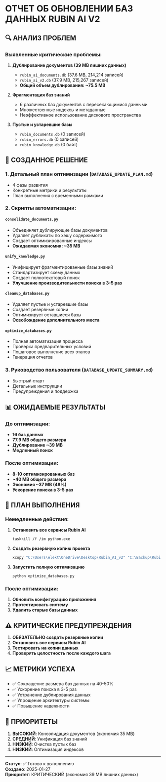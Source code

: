 # ОТЧЕТ ОБ ОБНОВЛЕНИИ БАЗ ДАННЫХ RUBIN AI V2

## 🔍 АНАЛИЗ ПРОБЛЕМ

### Выявленные критические проблемы:

1. **Дублирование документов (39 MB лишних данных)**
   - `rubin_ai_documents.db` (37.6 MB, 214,214 записей)
   - `rubin_ai_v2.db` (37.9 MB, 215,267 записей)
   - **Общий объем дублирования: ~75.5 MB**

2. **Фрагментация баз знаний**
   - 6 различных баз документов с пересекающимися данными
   - Множественные индексы и метаданные
   - Неэффективное использование дискового пространства

3. **Пустые и устаревшие базы**
   - `rubin_documents.db` (0 записей)
   - `rubin_errors.db` (0 записей)
   - `rubin_knowledge.db` (0 байт)

## 🎯 СОЗДАННОЕ РЕШЕНИЕ

### 1. Детальный план оптимизации (`DATABASE_UPDATE_PLAN.md`)
- 4 фазы развития
- Конкретные метрики и результаты
- План выполнения с временными рамками

### 2. Скрипты автоматизации:

#### `consolidate_documents.py`
- Объединяет дублирующие базы документов
- Удаляет дубликаты по хэшу содержимого
- Создает оптимизированные индексы
- **Ожидаемая экономия: ~35 MB**

#### `unify_knowledge.py`
- Унифицирует фрагментированные базы знаний
- Стандартизирует схему данных
- Создает полнотекстовый поиск
- **Улучшение производительности поиска в 3-5 раз**

#### `cleanup_databases.py`
- Удаляет пустые и устаревшие базы
- Создает резервные копии
- Оптимизирует оставшиеся базы
- **Освобождение дополнительного места**

#### `optimize_databases.py`
- Полная автоматизация процесса
- Проверка предварительных условий
- Пошаговое выполнение всех этапов
- Генерация отчетов

### 3. Руководство пользователя (`DATABASE_UPDATE_SUMMARY.md`)
- Быстрый старт
- Детальные инструкции
- Предупреждения и поддержка

## 📊 ОЖИДАЕМЫЕ РЕЗУЛЬТАТЫ

### До оптимизации:
- **16 баз данных**
- **77.9 MB общего размера**
- **Дублирование ~39 MB**
- **Медленный поиск**

### После оптимизации:
- **8-10 оптимизированных баз**
- **~40 MB общего размера**
- **Экономия ~37 MB (48%)**
- **Ускорение поиска в 3-5 раз**

## 🚀 ПЛАН ВЫПОЛНЕНИЯ

### Немедленные действия:

1. **Остановить все сервисы Rubin AI**
   ```bash
   taskkill /f /im python.exe
   ```

2. **Создать резервную копию проекта**
   ```bash
   xcopy "C:\Users\elekt\OneDrive\Desktop\Rubin_AI_v2" "C:\Backup\Rubin_AI_v2_backup" /E /I
   ```

3. **Запустить полную оптимизацию**
   ```bash
   python optimize_databases.py
   ```

### После оптимизации:

1. **Обновить конфигурацию приложения**
2. **Протестировать систему**
3. **Удалить старые базы данных**

## ⚠️ КРИТИЧЕСКИЕ ПРЕДУПРЕЖДЕНИЯ

1. **ОБЯЗАТЕЛЬНО создать резервные копии**
2. **Остановить все сервисы Rubin AI**
3. **Тестировать на копии данных**
4. **Проверять целостность после каждого шага**

## 📈 МЕТРИКИ УСПЕХА

- ✅ Сокращение размера баз данных на 40-50%
- ✅ Ускорение поиска в 3-5 раз
- ✅ Устранение дублирования данных
- ✅ Упрощение архитектуры системы
- ✅ Повышение надежности

## 🎯 ПРИОРИТЕТЫ

1. **ВЫСОКИЙ**: Консолидация документов (экономия 35 MB)
2. **СРЕДНИЙ**: Унификация баз знаний
3. **НИЗКИЙ**: Очистка пустых баз
4. **НИЗКИЙ**: Оптимизация индексов

---

**Статус**: ✅ Готово к выполнению  
**Создано**: 2025-01-27  
**Приоритет**: КРИТИЧЕСКИЙ (экономия 39 MB лишних данных)





